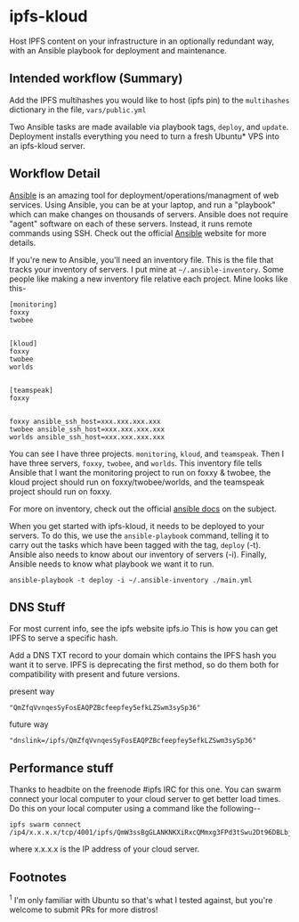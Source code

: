# ipfs-kloud
Host IPFS content on your infrastructure in an optionally redundant way, with an Ansible playbook for deployment and maintenance.

## Intended workflow (Summary)

Add the IPFS multihashes you would like to host (ipfs pin) to the `multihashes` dictionary in the file, `vars/public.yml`

Two Ansible tasks are made available via playbook tags, `deploy`, and `update`. Deployment installs everything you need to turn a fresh Ubuntu* VPS into an ipfs-kloud server.



## Workflow Detail

[Ansible](https://docs.ansible.com/ansible/intro_installation.html) is an amazing tool for deployment/operations/managment of web services. Using Ansible, you can be at your laptop, and run a "playbook" which can make changes on thousands of servers. Ansible does not require "agent" software on each of these servers. Instead, it runs remote commands using SSH. Check out the official [Ansible](https://ansible.com/) website for more details.

If you're new to Ansible, you'll need an inventory file. This is the file that tracks your inventory of servers. I put mine at `~/.ansible-inventory`. Some people like making a new inventory file relative each project. Mine looks like this-

```
[monitoring]
foxxy
twobee


[kloud]
foxxy
twobee
worlds


[teamspeak]
foxxy


foxxy ansible_ssh_host=xxx.xxx.xxx.xxx
twobee ansible_ssh_host=xxx.xxx.xxx.xxx
worlds ansible_ssh_host=xxx.xxx.xxx.xxx
```

You can see I have three projects. `monitoring`, `kloud`, and `teamspeak`. Then I have three servers, `foxxy`, `twobee`, and `worlds`. This inventory file tells Ansible that I want the monitoring project to run on foxxy & twobee, the kloud project should run on foxxy/twobee/worlds, and the teamspeak project should run on foxxy.

For more on inventory, check out the official [ansible docs](https://docs.ansible.com/ansible/intro_inventory.html) on the subject.

When you get started with ipfs-kloud, it needs to be deployed to your servers. To do this, we use the `ansible-playbook` command, telling it to carry out the tasks which have been tagged with the tag, `deploy` (-t). Ansible also needs to know about our inventory of servers (-i). Finally, Ansible needs to know what playbook we want it to run.

```
ansible-playbook -t deploy -i ~/.ansible-inventory ./main.yml
```



## DNS Stuff

For most current info, see the ipfs website ipfs.io This is how you can get IPFS to serve a specific hash.

Add a DNS TXT record to your domain which contains the IPFS hash you want it to serve. IPFS is deprecating the first method, so do them both for compatibility with present and future versions.

present way

    "QmZfqVvnqesSyFosEAQPZBcfeepfey5efkLZSwm3sySp36"

future way

    "dnslink=/ipfs/QmZfqVvnqesSyFosEAQPZBcfeepfey5efkLZSwm3sySp36"

## Performance stuff

Thanks to headbite on the freenode #ipfs IRC for this one. You can swarm connect your local computer to your cloud server to get better load times. Do this on your local computer using a command like the following--

    ipfs swarm connect /ip4/x.x.x.x/tcp/4001/ipfs/QmW3ssBgGLANKNKXiRxcQMmxg3FPd3tSwu2Dt96DBLbjBZ

where x.x.x.x is the IP address of your cloud server.

## Footnotes

<sup>1</sup> I'm only familiar with Ubuntu so that's what I tested against, but you're welcome to submit PRs for more distros!
